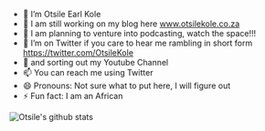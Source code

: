 - 🔭 I’m Otsile Earl Kole
- 🌱 I am still working on my blog here www.otsilekole.co.za
- 👯 I am planning to venture into podcasting, watch the space!!!
- 🤔 I’m on Twitter if you care to hear me rambling in short form https://twitter.com/OtsileKole
- 💬 and sorting out my Youtube Channel
- 📫 You can reach me using Twitter
- 😄 Pronouns: Not sure what to put here, I will figure out
- ⚡ Fun fact: I am an African

![Otsile's github stats](https://github-readme-stats.vercel.app/api?username=3arlN3t&show_icons=true)


<!--
**3arlN3t/3arlN3t** is a ✨ _special_ ✨ repository because its `README.md` (this file) appears on your GitHub profile.

Here are some ideas to get you started:

https://twitter.com/OtsileKole

- 🔭 I’m currently working on ...
- 🌱 I’m currently learning ...
- 👯 I’m looking to collaborate on ...
- 🤔 I’m looking for help with ...
- 💬 Ask me about ...
- 📫 How to reach me: ...
- 😄 Pronouns: ...
- ⚡ Fun fact: ...
-->

